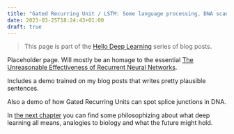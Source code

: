 ```yaml
---
title: "Gated Recurring Unit / LSTM: Some language processing, DNA scanning"
date: 2023-03-25T18:24:43+01:00
draft: true
---
```

> This page is part of the [Hello Deep Learning](../hello-deep-learning) series of blog posts.

Placeholder page. Will mostly be an homage to the essential [The Unreasonable Effectiveness of Recurrent Neural Networks](https://karpathy.github.io/2015/05/21/rnn-effectiveness/).

Includes a demo trained on my blog posts that writes pretty plausible sentences.

Also a demo of how Gated Recurring Units can spot splice junctions in DNA.

In [the next chapter](../dl-what-does-it-all-mean) you can find some philosophizing about what deep learning all means, analogies to biology and what the future might hold.
